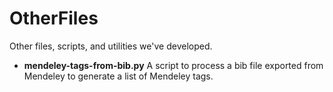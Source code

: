 # OtherFiles
Other files, scripts, and utilities we've developed.

- **mendeley-tags-from-bib.py** A script to process a bib file exported from Mendeley to generate a list of Mendeley tags.
